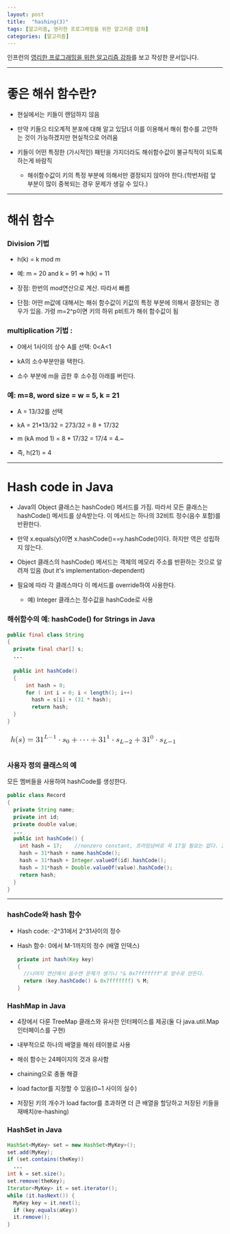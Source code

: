```yaml
---
layout: post
title:  "hashing(3)"
tags: [알고리즘, 영리한 프로그래밍을 위한 알고리즘 강좌]
categories: [알고리즘]
---
```


인프런의 [영리한 프로그래밍을 위한 알고리즘 강좌](https://www.inflearn.com/course/%EC%95%8C%EA%B3%A0%EB%A6%AC%EC%A6%98-%EA%B0%95%EC%A2%8C/)를 보고 작성한 문서입니다.

---

좋은 해쉬 함수란?  
===============

- 현실에서는 키들이 랜덤하지 않음  

- 만약 키들으 티오계적 분포에 대해 알고 있담녀 이를 이용해서 해쉬 함수를 고안하는 것이 가능하겠지만 현실적으로 어려움  

- 키들이 어떤 특정한 (가시적인) 패턴을 가지더라도 해쉬함수값이 불규칙적이 되도록 하는게 바람직  
  - 해쉬함수값이 키의 특정 부분에 의해서만 결정되지 않아야 한다.(학번처럼 앞 부분이 많이 중복되는 경우 문제가 생길 수 있다.)

---

해쉬 함수
========

### Division 기법  

- h(k) = k mod m  

- 예: m = 20 and k = 91 => h(k) = 11  

- 장점: 한번의 mod연산으로 계산. 따라서 빠름  

- 단점: 어떤 m값에 대해서는 해쉬 함수값이 키값의 특정 부분에 의해서 결정되는 경우가 있음. 가령 m=2^p이면 키의 하위 p비트가 해쉬 함수값이 됨  

### multiplication 기법 :  

- 0에서 1사이의 상수 A를 선택: 0<A<1  

- kA의 소수부분만을 택한다.  

- 소수 부분에 m을 곱한 후 소수점 아래를 버린다.  

### 예: m=8, word size = w = 5, k = 21  

- A = 13/32를 선택  

- kA = 21*13/32 = 273/32 = 8 + 17/32  

- m (kA mod 1) = 8 * 17/32 = 17/4 = 4.~

- 즉, h(21) = 4  

---

Hash code in Java  
======================

- Java의 Object 클래스는 hashCode() 메서드를 가짐. 따라서 모든 클래스는 hashCode() 메서드를 상속받는다. 이 메서드는 하나의 32비트 정수(음수 포함)를 반환한다.  

- 만약 x.equals(y)이면 x.hashCode()==y.hashCode()이다. 하지만 역은 성립하지 않는다.  

- Object 클래스의 hashCode() 메서드는 객체의 메모리 주소를 반환하는 것으로 알려져 있음 (but it's implementation-dependent)  

- 필요에 따라 각 클래스마다 이 메서드를 override하여 사용한다.  

  - 예) Integer 클래스는 정수값을 hashCode로 사용  

### 해쉬함수의 예: hashCode() for Strings in Java

```java
public final class String
{
  private final char[] s;
  ...

  public int hashCode()
  {
      int hash = 0;
      for ( int i = 0; i < length(); i++)
        hash = s[i] + (31 * hash);
        return hash;
  }
}
```  

  ![string_hash](/images/algorithm/string_hash.png)

### 사용자 정의 클래스의 예  

모든 멤버들을 사용하여 hashCode를 생성한다.  

```java
public class Record
{
  private String name;
  private int id;
  private double value;
  ...
  public int hashCode() {
    int hash = 17;    //nonzero constant, 프라임넘버로 꼭 17일 필요는 없다. 17은 일종의 가이드 라인
    hash = 31*hash + name.hashCode();
    hash = 31*hash + Integer.valueOf(id).hashCode();
    hash = 31*hash + Double.valueOf(value).hashCode();    
    return hash;
  }
}
```

---

### hashCode와 hash 함수  

- Hash code: -2^31에서 2^31사이의 정수  

- Hash 함수: 0에서 M-1까지의 정수 (배열 인덱스)  

  ```java
  private int hash(Key key)
  {
    //나머지 연산에서 음수면 문제가 생기니 "& 0x7fffffff"로 양수로 만든다.
    return (key.hashCode() & 0x7fffffff) % M;
  }
  ```

### HashMap in Java  

- 4장에서 다룬 TreeMap 클래스와 유사한 인터페이스를 제공(둘 다 java.util.Map 인터페이스를 구현)  

- 내부적으로 하나의 배열을 해쉬 테이블로 사용  

- 해쉬 함수는 24페이지의 것과 유사함  

- chaining으로 충돌 해결  

- load factor를 지정할 수 있음(0~1 사이의 실수)  

- 저장된 키의 개수가 load factor를 초과하면 더 큰 배열을 할당하고 저장된 키들을 재배치(re-hashing)  

### HashSet in Java  

```java
HashSet<MyKey> set = new HashSet<MyKey>();
set.add(MyKey);
if (set.contains(theKey))
  ...
int k = set.size();
set.remove(theKey);
Iterator<MyKey> it = set.iterator();
while (it.hasNext()) {
  MyKey key = it.next();
  if (key.equals(aKey))
  it.remove();
}
```
